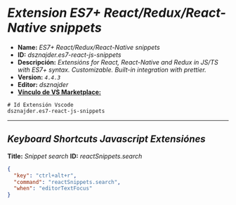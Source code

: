 <!-- Autor: Daniel Benjamin Perez Morales -->
<!-- GitHub: https://github.com/DanielPerezMoralesDev13 -->
<!-- Correo electrónico: danielperezdev@proton.me -->

# ***Extension ES7+ React/Redux/React-Native snippets***

- **Name:** *ES7+ React/Redux/React-Native snippets*
- **ID:** *dsznajder.es7-react-js-snippets*
- **Descripción:** *Extensións for React, React-Native and Redux in JS/TS with ES7+ syntax. Customizable. Built-in integration with prettier.*
- **Version:** *`4.4.3`*
- **Editor:** *dsznajder*
- **[Vínculo de VS Marketplace:](https://marketplace.visualstudio.com/items?itemName=dsznajder.es7-react-js-snippets "https://marketplace.visualstudio.com/items?itemName=dsznajder.es7-react-js-snippets")**

```plaintext
# Id Extensión Vscode
dsznajder.es7-react-js-snippets
```

---

## ***Keyboard Shortcuts Javascript Extensiónes***

**Title:** *Snippet search*
**ID:** *reactSnippets.search*

```json
{
  "key": "ctrl+alt+r",
  "command": "reactSnippets.search",
  "when": "editorTextFocus"
}
```
